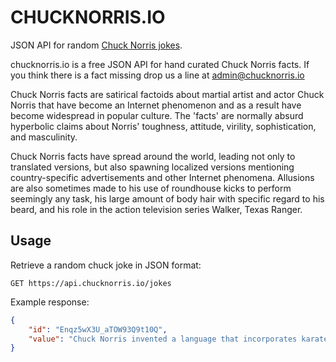 # CHUCKNORRIS.IO

JSON API for random [Chuck Norris jokes](https://api.chucknorris.io).

chucknorris.io is a free JSON API for hand curated Chuck Norris facts. If you think there is a fact missing drop us a line at admin@chucknorris.io

Chuck Norris facts are satirical factoids about martial artist and actor Chuck Norris that have become an Internet phenomenon and as a result have become widespread in popular culture. The 'facts' are normally absurd hyperbolic claims about Norris' toughness, attitude, virility, sophistication, and masculinity.

Chuck Norris facts have spread around the world, leading not only to translated versions, but also spawning localized versions mentioning country-specific advertisements and other Internet phenomena. Allusions are also sometimes made to his use of roundhouse kicks to perform seemingly any task, his large amount of body hair with specific regard to his beard, and his role in the action television series Walker, Texas Ranger.

## Usage

Retrieve a random chuck joke in JSON format:
```
GET https://api.chucknorris.io/jokes
```

Example response:
```json
{
    "id": "Enqz5wX3U_aTOW93Q9t10Q",
    "value": "Chuck Norris invented a language that incorporates karate and roundhouse kicks. So next time Chuck Norris is kicking your ass, don?t be offended or hurt, he may be just trying to tell you he likes your hat."
}
```